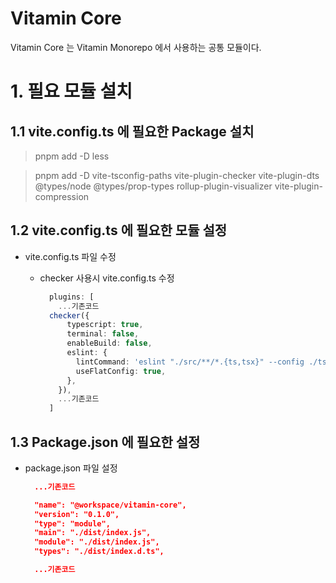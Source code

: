 # Vitamin Core

Vitamin Core 는 Vitamin Monorepo 에서 사용하는 공통 모듈이다.

# 1. 필요 모듈 설치

## 1.1 vite.config.ts 에 필요한 Package 설치

  > pnpm add -D less

  > pnpm add -D vite-tsconfig-paths vite-plugin-checker vite-plugin-dts @types/node @types/prop-types rollup-plugin-visualizer vite-plugin-compression

## 1.2 vite.config.ts 에 필요한 모듈 설정

- vite.config.ts 파일 수정

  - checker 사용시 vite.config.ts 수정

    ```ts
      plugins: [
        ...기존코드
      checker({
          typescript: true,
          terminal: false,
          enableBuild: false,
          eslint: {
            lintCommand: 'eslint "./src/**/*.{ts,tsx}" --config ./tsconfig.json',
            useFlatConfig: true,
          },
        }),
        ...기존코드
      ]
    ```

## 1.3 Package.json 에 필요한 설정

- package.json 파일 설정

  ```json
    ...기존코드

    "name": "@workspace/vitamin-core",
    "version": "0.1.0",
    "type": "module",
    "main": "./dist/index.js",
    "module": "./dist/index.js",
    "types": "./dist/index.d.ts",

    ...기존코드
  ```
